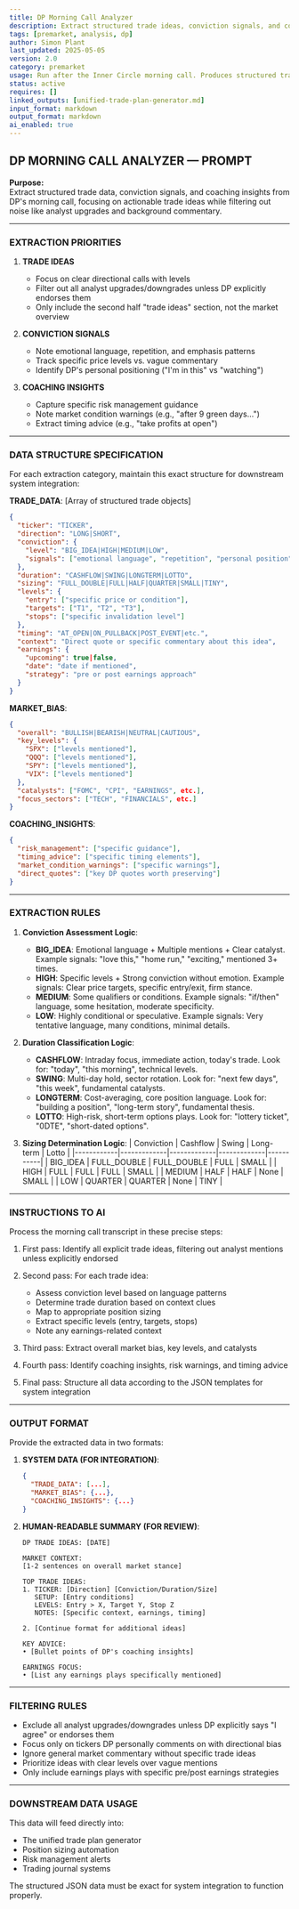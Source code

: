 ```yaml
---
title: DP Morning Call Analyzer  
description: Extract structured trade ideas, conviction signals, and coaching insights from DP's morning calls  
tags: [premarket, analysis, dp]  
author: Simon Plant  
last_updated: 2025-05-05  
version: 2.0  
category: premarket  
usage: Run after the Inner Circle morning call. Produces structured trade data and coaching insights for system integration. Consumes call transcript or live notes.
status: active  
requires: []  
linked_outputs: [unified-trade-plan-generator.md]  
input_format: markdown  
output_format: markdown  
ai_enabled: true  
---
```


## DP MORNING CALL ANALYZER — PROMPT

**Purpose:**  
Extract structured trade data, conviction signals, and coaching insights from DP's morning call, focusing on actionable trade ideas while filtering out noise like analyst upgrades and background commentary.

---

### EXTRACTION PRIORITIES

1. **TRADE IDEAS**
   - Focus on clear directional calls with levels
   - Filter out all analyst upgrades/downgrades unless DP explicitly endorses them
   - Only include the second half "trade ideas" section, not the market overview

2. **CONVICTION SIGNALS**
   - Note emotional language, repetition, and emphasis patterns
   - Track specific price levels vs. vague commentary
   - Identify DP's personal positioning ("I'm in this" vs "watching")

3. **COACHING INSIGHTS**
   - Capture specific risk management guidance
   - Note market condition warnings (e.g., "after 9 green days...")
   - Extract timing advice (e.g., "take profits at open")

---

### DATA STRUCTURE SPECIFICATION

For each extraction category, maintain this exact structure for downstream system integration:

**TRADE_DATA**: [Array of structured trade objects]
```json
{
  "ticker": "TICKER",
  "direction": "LONG|SHORT",
  "conviction": {
    "level": "BIG_IDEA|HIGH|MEDIUM|LOW",
    "signals": ["emotional language", "repetition", "personal position", etc.] 
  },
  "duration": "CASHFLOW|SWING|LONGTERM|LOTTO",
  "sizing": "FULL_DOUBLE|FULL|HALF|QUARTER|SMALL|TINY",
  "levels": {
    "entry": ["specific price or condition"],
    "targets": ["T1", "T2", "T3"],
    "stops": ["specific invalidation level"]
  },
  "timing": "AT_OPEN|ON_PULLBACK|POST_EVENT|etc.",
  "context": "Direct quote or specific commentary about this idea",
  "earnings": {
    "upcoming": true|false,
    "date": "date if mentioned",
    "strategy": "pre or post earnings approach"
  }
}
```

**MARKET_BIAS**: 
```json
{
  "overall": "BULLISH|BEARISH|NEUTRAL|CAUTIOUS",
  "key_levels": {
    "SPX": ["levels mentioned"],
    "QQQ": ["levels mentioned"],
    "SPY": ["levels mentioned"],
    "VIX": ["levels mentioned"]
  },
  "catalysts": ["FOMC", "CPI", "EARNINGS", etc.],
  "focus_sectors": ["TECH", "FINANCIALS", etc.]
}
```

**COACHING_INSIGHTS**:
```json
{
  "risk_management": ["specific guidance"],
  "timing_advice": ["specific timing elements"],
  "market_condition_warnings": ["specific warnings"],
  "direct_quotes": ["key DP quotes worth preserving"]
}
```

---

### EXTRACTION RULES

1. **Conviction Assessment Logic**:
   - **BIG_IDEA**: Emotional language + Multiple mentions + Clear catalyst. Example signals: "love this," "home run," "exciting," mentioned 3+ times.
   - **HIGH**: Specific levels + Strong conviction without emotion. Example signals: Clear price targets, specific entry/exit, firm stance.
   - **MEDIUM**: Some qualifiers or conditions. Example signals: "if/then" language, some hesitation, moderate specificity.
   - **LOW**: Highly conditional or speculative. Example signals: Very tentative language, many conditions, minimal details.

2. **Duration Classification Logic**:
   - **CASHFLOW**: Intraday focus, immediate action, today's trade. Look for: "today", "this morning", technical levels.
   - **SWING**: Multi-day hold, sector rotation. Look for: "next few days", "this week", fundamental catalysts.
   - **LONGTERM**: Cost-averaging, core position language. Look for: "building a position", "long-term story", fundamental thesis.
   - **LOTTO**: High-risk, short-term options plays. Look for: "lottery ticket", "0DTE", "short-dated options".

3. **Sizing Determination Logic**:
   | Conviction | Cashflow    | Swing       | Long-term   | Lotto     |
   |------------|-------------|-------------|-------------|-----------|
   | BIG_IDEA   | FULL_DOUBLE | FULL_DOUBLE | FULL        | SMALL     |
   | HIGH       | FULL        | FULL        | FULL        | SMALL     |
   | MEDIUM     | HALF        | HALF        | None        | SMALL     |
   | LOW        | QUARTER     | QUARTER     | None        | TINY      |

---

### INSTRUCTIONS TO AI

Process the morning call transcript in these precise steps:

1. First pass: Identify all explicit trade ideas, filtering out analyst mentions unless explicitly endorsed
   
2. Second pass: For each trade idea:
   - Assess conviction level based on language patterns
   - Determine trade duration based on context clues
   - Map to appropriate position sizing
   - Extract specific levels (entry, targets, stops)
   - Note any earnings-related context
   
3. Third pass: Extract overall market bias, key levels, and catalysts
   
4. Fourth pass: Identify coaching insights, risk warnings, and timing advice
   
5. Final pass: Structure all data according to the JSON templates for system integration

---

### OUTPUT FORMAT

Provide the extracted data in two formats:

1. **SYSTEM DATA (FOR INTEGRATION)**:
   ```json
   {
     "TRADE_DATA": [...],
     "MARKET_BIAS": {...},
     "COACHING_INSIGHTS": {...}
   }
   ```

2. **HUMAN-READABLE SUMMARY (FOR REVIEW)**:
   ```
   DP TRADE IDEAS: [DATE]
   
   MARKET CONTEXT:
   [1-2 sentences on overall market stance]
   
   TOP TRADE IDEAS:
   1. TICKER: [Direction] [Conviction/Duration/Size]
      SETUP: [Entry conditions]
      LEVELS: Entry > X, Target Y, Stop Z
      NOTES: [Specific context, earnings, timing]
   
   2. [Continue format for additional ideas]
   
   KEY ADVICE:
   • [Bullet points of DP's coaching insights]
   
   EARNINGS FOCUS:
   • [List any earnings plays specifically mentioned]
   ```

---

### FILTERING RULES
- Exclude all analyst upgrades/downgrades unless DP explicitly says "I agree" or endorses them
- Focus only on tickers DP personally comments on with directional bias
- Ignore general market commentary without specific trade ideas
- Prioritize ideas with clear levels over vague mentions
- Only include earnings plays with specific pre/post earnings strategies

---

### DOWNSTREAM DATA USAGE
This data will feed directly into:
- The unified trade plan generator
- Position sizing automation
- Risk management alerts
- Trading journal systems

The structured JSON data must be exact for system integration to function properly.
